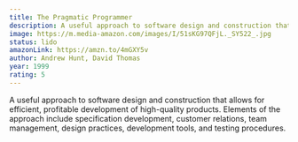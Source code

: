 ```yaml
---
title: The Pragmatic Programmer
description: A useful approach to software design and construction that allows for efficient, profitable development of high-quality products. Elements of the approach include specification development, customer relations, team management, design practices, development tools, and testing procedures.
image: https://m.media-amazon.com/images/I/51sKG97QFjL._SY522_.jpg
status: lido
amazonLink: https://amzn.to/4mGXY5v
author: Andrew Hunt, David Thomas
year: 1999
rating: 5
---
```


A useful approach to software design and construction that allows for efficient, profitable development of high-quality products. Elements of the approach include specification development, customer relations, team management, design practices, development tools, and testing procedures.